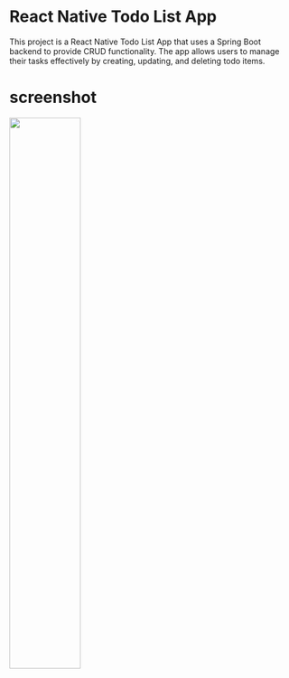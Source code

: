 # React Native Todo List App

This project is a React Native Todo List App that uses a Spring Boot backend to provide CRUD functionality. The app allows users to manage their tasks effectively by creating, updating, and deleting todo items.

# screenshot

<img src="https://asset.cloudinary.com/yilin1234/fc6303fc8aff5ec71d8ba439b0f098b8" width=50% height=50%>
